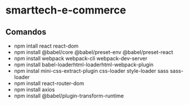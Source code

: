 # smarttech-e-commerce


## Comandos
- npm intall react react-dom
- npm install @babel/core @babel/preset-env @babel/preset-react
- npm install webpack webpack-cli webpack-dev-server
- npm install babel-loaderhtml-loaderhtml-webpack-plugin
- npm instal mini-css-extract-plugin css-loader style-loader sass sass-loader
- npm install react-router-dom
- npm install axios
- npm install @babel/plugin-transform-runtime